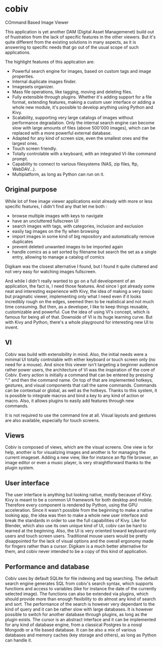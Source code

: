 # cobiv
COmmand Based Image Viewer

This application is yet another DAM (Digital Asset Managemenet) build out of frustration from the lack of specific features in the other viewers. But it's quite different from the existing solutions in many aspects, as it is answering to specific needs that go out of the usual scope of such applications.

The highlight features of this application are:
* Powerful search engine for images, based on custom tags and image properties.
* Internal duplicate images finder.
* Imagesets organizer.
* Mass file operations, like tagging, moving and deleting files.
* Fully extensible through plugins. Whether it's adding support for a file format, extending features, making a custom user interface or adding a whole new module, it's possible to develop anything using Python and Kivy.
* Scalability, supporting very large catalogs of images without performance degradation. Only the internal search engine can become slow with large amounts of files (above 500'000 images), which can be replaced with a more powerful external database.
* Adapted for any kind of screen size, even the smallest ones and the largest ones.
* Touch screen friendly.
* Totally controlable with a keyboard, with an integrated VI-like command prompt.
* Capability to connect to various filesystems (NAS, zip files, ftp, WebDAV...).
* Multiplatform, as long as Python can run on it.

## Original purpose
While lot of free image viewer applications exist already with more or less specific features, I didn't find any that let me both :
* browse multiple images with keys to navigate
* have an uncluttered fullscreen UI
* search images with tags, with categories, inclusion and exclusion
* easily tag images on the fly when browsing
* import images in some kind of big repository and automatically remove duplicates
* prevent deleted unwanted images to be imported again
* handle comics as a set sorted by filename but search the set as a single entry, allowing to manage a catalog of comics

Digikam was the closest alternative I found, but I found it quite cluttered and not very easy for watching images fullscreen.

And while I didn't really wanted to go on a full development of an application, the fact is, I need those features. And since I got already some neat and interesting experience with Kivy, the idea of making a very basic but pragmatic viewer, implementing only what I need even if it looks incredibly rough on the edges, seemed then to be realistical and not much time consuming. But then, as a developer, I like to keep things reusable, customizable and powerful. Cue the idea of using VI's concept, which is famous for being all of that. Downside of VI is its huge learning curve. But with Kivy and Python, there's a whole playground for interesting new UI to invent.


## VI
Cobiv was build with extensibility in mind. Also, the initial needs were a minimal UI totally controlable with either keyboard or touch screen only (no need for a mouse). And since this viewer isn't targeting a beginner audience rather power users, the architecture of VI was the inspiration of the core of Cobiv. Every action is initially a command that can be entered by pressing ":" and then the command name. On top of that are implemented hotkeys, gestures, and visual components that call the same commands. Commands can be contextual or global, as well as the hotkeys.
Thanks to this system, it is possible to integrate macros and bind a key to any kind of action or macro. Also, it allows plugins to easily add features through new commands.

It is not required to use the command line at all. Visual layouts and gestures are also available, especially for touch screens. 

## Views
Cobiv is composed of views, which are the visual screens. One view is for help, another is for visualizing images and another is for managing the current imageset. Adding a new view, like for instance an ftp file browser, an image editor or even a music player, is very straightforward thanks to the plugin system.

## User interface
The user interface is anything but looking native, mostly because of Kivy. Kivy is meant to be a common UI framework for both desktop and mobile. Therefore every component is rendered by Python, using the GPU acceleration. Since it wasn't possible from the beginning to make a native looking app, the idea was then to make a whole new user interface and break the standards in order to use the full capabilities of Kivy.
Like for Blender, which also use its own unique kind of UI, cobiv can be hard to learned at the beginning. Also, the UI is very oriented toward keyboard only users and touch screen users. Traditional mouse users would be pretty disappointed for the lack of visual options and the overall ergonomy made for fingers rather than a cursor. Digikam is a much better alternative for them, and cobiv never intended to be a copy of this kind of application.

## Performance and database
Cobiv uses by default SQLite for file indexing and tag searching. The default search engine generates SQL from cobiv's search syntax, which supports functions and access to variables (like for instance the date of the currently selected image). The functions can also be extended via plugins, which should provide more than enough flexibility to do almost any kind of search and sort. The performance of the search is however very dependant to the kind of query and it can be rather slow with large databases. It is however possible to switch for another database through plugins, as long as the plugin exists. The cursor is an abstract interface and it can be implemented for any kind of database engine, from a classical Postgres to a nosql Mongodb or a file based database. It can be also a mix of various databases and memory caches (key storage and others), as long as Python can handle it.
